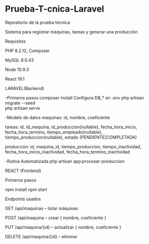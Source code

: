 # Prueba-T-cnica-Laravel
Repositorio de la prueba técnica 


Sistema para registrar máquinas, tareas y generar una producciòn

Requisitos

PHP 8.2.12, Composer

MySQL 8.0.43

Node 10.9.3

React 19.1

LARAVEL(Backend)

-Primeros pasos
composer install
Configura DB_* en .env 
php artisan migrate --seed  
php artisan serve

-Modelo de datos
maquinas: id, nombre, coeficiente

tareas: id, id_maquina, id_produccion(nullable), fecha_hora_inicio, fecha_hora_termino, tiempo_empleado(nullable), tiempo_produccion(nullable), estado (PENDIENTE|COMPLETADA)

produccion: id, maquina_id, tiempo_produccion, tiempo_inactividad, fecha_hora_inicio_inactividad, fecha_hora_termino_inactividad

-Rutina Automatizada 
php artisan app:procesar-produccion            



REACT (Frontend)


Primeros pasos

npm install
npm start  

Endpoints usados 

GET /api/maquinas – listar máquinas

POST /api/maquina – crear { nombre, coeficiente }

PUT /api/maquina/{id} – actualizar { nombre, coeficiente }

DELETE /api/maquina/{id} – eliminar
